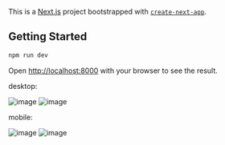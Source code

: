 This is a [Next.js](https://nextjs.org/) project bootstrapped with [`create-next-app`](https://github.com/vercel/next.js/tree/canary/packages/create-next-app).

## Getting Started

```bash
npm run dev
```

Open [http://localhost:8000](http://localhost:8000) with your browser to see the result.

desktop:

![image](https://github.com/lucaay/aplicatie-statii-incarcare/assets/32814024/7177da7a-0768-40c6-bded-9101655f1d80)
![image](https://github.com/lucaay/aplicatie-statii-incarcare/assets/32814024/f25c7ffb-4717-4f7a-8d9d-64653e97483f)


mobile:

![image](https://github.com/lucaay/aplicatie-statii-incarcare/assets/32814024/af733b4a-0dac-4c4e-af70-7c0d118b7c94)
![image](https://github.com/lucaay/aplicatie-statii-incarcare/assets/32814024/99109e9a-2c4b-45a1-a914-4da781c13946)


